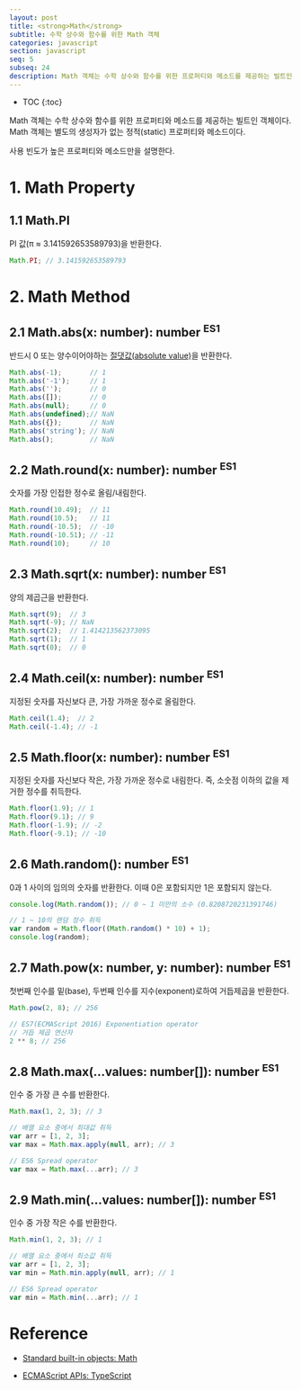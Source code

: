 ```yaml
---
layout: post
title: <strong>Math</strong>
subtitle: 수학 상수와 함수를 위한 Math 객체
categories: javascript
section: javascript
seq: 5
subseq: 24
description: Math 객체는 수학 상수와 함수를 위한 프로퍼티와 메소드를 제공하는 빌트인 객체이다. 생성자가 없으며 모든 프로퍼티와 메소드는 Math 객체의 별도 생성없이 프로퍼티과 메소드를 사용할 수 있다.
---
```


* TOC
{:toc}

Math 객체는 수학 상수와 함수를 위한 프로퍼티와 메소드를 제공하는 빌트인 객체이다. Math 객체는 별도의 생성자가 없는 정적(static) 프로퍼티와 메소드이다.

사용 빈도가 높은 프로퍼티와 메소드만을 설명한다.

# 1. Math Property

## 1.1 Math.PI

PI 값(π ≈ 3.141592653589793)을 반환한다.

```javascript
Math.PI; // 3.141592653589793
```

# 2. Math Method

## 2.1 Math.abs(x: number): number <sup>ES1</sup>

반드시 0 또는 양수이어야하는 [절댓값(absolute value)](https://ko.wikipedia.org/wiki/절댓값)을 반환한다.

```javascript
Math.abs(-1);       // 1
Math.abs('-1');     // 1
Math.abs('');       // 0
Math.abs([]);       // 0
Math.abs(null);     // 0
Math.abs(undefined);// NaN
Math.abs({});       // NaN
Math.abs('string'); // NaN
Math.abs();         // NaN
```

## 2.2 Math.round(x: number): number <sup>ES1</sup>

숫자를 가장 인접한 정수로 올림/내림한다.

```javascript
Math.round(10.49);  // 11
Math.round(10.5);   // 11
Math.round(-10.5);  // -10
Math.round(-10.51); // -11
Math.round(10);     // 10
```

## 2.3 Math.sqrt(x: number): number <sup>ES1</sup>

양의 제곱근을 반환한다.

```javascript
Math.sqrt(9);  // 3
Math.sqrt(-9); // NaN
Math.sqrt(2);  // 1.414213562373095
Math.sqrt(1);  // 1
Math.sqrt(0);  // 0
```

## 2.4 Math.ceil(x: number): number <sup>ES1</sup>

지정된 숫자를 자신보다 큰, 가장 가까운 정수로 올림한다.

```javascript
Math.ceil(1.4);  // 2
Math.ceil(-1.4); // -1
```

## 2.5 Math.floor(x: number): number <sup>ES1</sup>

지정된 숫자를 자신보다 작은, 가장 가까운 정수로 내림한다. 즉, 소숫점 이하의 값을 제거한 정수를 취득한다.

```javascript
Math.floor(1.9); // 1
Math.floor(9.1); // 9
Math.floor(-1.9); // -2
Math.floor(-9.1); // -10
```

## 2.6 Math.random(): number <sup>ES1</sup>

0과 1 사이의 임의의 숫자를 반환한다. 이때 0은 포함되지만 1은 포함되지 않는다.

```javascript
console.log(Math.random()); // 0 ~ 1 미만의 소수 (0.8208720231391746)

// 1 ~ 10의 랜덤 정수 취득
var random = Math.floor((Math.random() * 10) + 1);
console.log(random);
```

## 2.7 Math.pow(x: number, y: number): number <sup>ES1</sup>

첫번째 인수를 밑(base), 두번째 인수를 지수(exponent)로하여 거듭제곱을 반환한다.

```javascript
Math.pow(2, 8); // 256

// ES7(ECMAScript 2016) Exponentiation operator
// 거듭 제곱 연산자
2 ** 8; // 256
```

## 2.8 Math.max(...values: number[]): number <sup>ES1</sup>

인수 중 가장 큰 수를 반환한다.

```javascript
Math.max(1, 2, 3); // 3

// 배열 요소 중에서 최대값 취득
var arr = [1, 2, 3];
var max = Math.max.apply(null, arr); // 3

// ES6 Spread operator
var max = Math.max(...arr); // 3
```

## 2.9 Math.min(...values: number[]): number <sup>ES1</sup>

인수 중 가장 작은 수를 반환한다.

```javascript
Math.min(1, 2, 3); // 1

// 배열 요소 중에서 최소값 취득
var arr = [1, 2, 3];
var min = Math.min.apply(null, arr); // 1

// ES6 Spread operator
var min = Math.min(...arr); // 1
```

# Reference

* [Standard built-in objects: Math](https://developer.mozilla.org/en-US/docs/Web/JavaScript/Reference/Global_Objects/Math)

* [ECMAScript APIs: TypeScript](https://github.com/Microsoft/TypeScript/blob/master/lib/lib.es6.d.ts)
